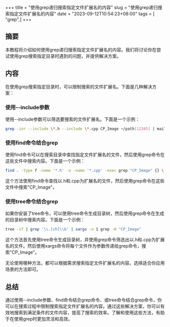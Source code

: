 +++
title = "使用grep递归搜索指定文件扩展名的内容"
slug = "使用grep递归搜索指定文件扩展名的内容"
date = "2023-09-12T10:54:23+08:00"
tags = [ "grep",]
+++


## 摘要
本教程将介绍如何使用grep递归搜索指定文件扩展名的内容。我们将讨论你在尝试使用grep搜索指定目录时遇到的问题，并提供解决方案。

## 内容
在使用grep搜索指定目录时，可以限制搜索的文件扩展名。下面是几种解决方案：

### 使用--include参数
使用--include参数可以筛选要搜索的文件扩展名。下面是一个示例：

```bash
grep -inr --include \*.h --include \*.cpp CP_Image ~/path[12345] | mailx -s GREP email@domain.example
```

### 使用find命令结合grep
使用find命令可以在搜索目录中查找指定文件扩展名的文件，然后使用grep命令在这些文件中搜索内容。下面是一个示例：

```bash
find . -type f -name '*.h' -o -name '*.cpp' -exec grep "CP_Image" {} \; -print
```

这个方法使用find命令查找以.h和.cpp为扩展名的文件，然后使用grep命令在这些文件中搜索"CP_Image"。

### 使用tree命令结合grep
如果你安装了tree命令，可以使用tree命令生成目录树，然后使用grep命令在生成的目录树中搜索内容。下面是一个示例：

```bash
tree -if | grep '\\.[ch]\\b' | xargs -n 1 grep -H "CP_Image"
```

这个方法首先使用tree命令生成目录树，并使用grep命令筛选出以.h和.cpp为扩展名的文件。然后使用xargs命令将每个文件作为参数传递给grep命令，搜索"CP_Image"。

无论使用哪种方法，都可以根据需求搜索指定文件扩展名的内容。选择适合你应用场景的方法即可。

## 总结
通过使用--include参数、find命令结合grep命令、或tree命令结合grep命令，你可以在搜索过程中限制搜索指定文件扩展名的内容。通过这些解决方案，你可以有效地搜索到满足条件的文件内容，提高了搜索的效率。了解和使用这些方法，有助于在使用grep时更加灵活和高效。



